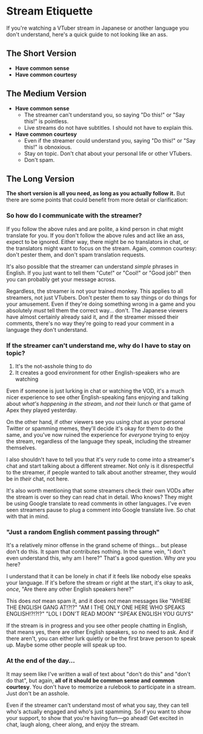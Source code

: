 # Stream Etiquette

If you're watching a VTuber stream in Japanese or another language
you don't understand, here's a quick guide to not looking like an ass.

## The Short Version

* **Have common sense**
* **Have common courtesy**

## The Medium Version

* **Have common sense**
  * The streamer can't understand you, so saying "Do this!" or "Say this!" is pointless.
  * Live streams do not have subtitles. I should not have to explain this.
* **Have common courtesy**
  * Even if the streamer could understand you, saying "Do this!" or "Say this!" is obnoxious.
  * Stay on topic. Don't chat about your personal life or other VTubers.
  * Don't spam.

## The Long Version

**The short version is all you need, as long as you actually follow it.**
But there are some points that could benefit from more detail or clarification:

### So how do I communicate with the streamer?

If you follow the above rules and are polite, a kind person in chat might translate for you.
If you don't follow the above rules and act like an ass, expect to be ignored.
Either way, there might be no translators in chat, or the translators might want to focus on the stream.
Again, common courtesy: don't pester them, and don't spam translation requests.

It's also possible that the streamer can understand *simple* phrases in English.
If you just want to tell them "Cute!" or "Cool!" or "Good job!" then you can probably
get your message across.

Regardless, the streamer is not your trained monkey. This applies to all streamers,
not just VTubers. Don't pester them to say things or do things for your amusement.
Even if they're doing something wrong in a game and you absolutely *must* tell them
the correct way... don't. The Japanese viewers have almost certainly already said it,
and if the streamer missed their comments, there's no way they're going to read
your comment in a language they don't understand.

### If the streamer can't understand me, why do I have to stay on topic?

1. It's the not-asshole thing to do
2. It creates a good environment for other English-speakers who are watching

Even if someone is just lurking in chat or watching the VOD, it's a much nicer experience
to see other English-speaking fans enjoying and talking about *what's happening in the stream*,
and *not* their lunch or that game of Apex they played yesterday.

On the other hand, if other viewers see you using chat as your personal Twitter or spamming memes,
they'll decide it's okay for them to do the same, and you've now ruined the experience for *everyone*
trying to enjoy the stream, regardless of the language they speak, including the streamer themselves.

I also shouldn't have to tell you that it's *very* rude to come into a streamer's chat and
start talking about a different streamer. Not only is it disrespectful to the streamer,
if people wanted to talk about another streamer, they would be in *their* chat, not here.

It's also worth mentioning that some streamers check their own VODs after the stream is
over so they can read chat in detail. Who knows? They might be using Google translate to read
comments in other languages. I've even seen streamers pause to plug a comment into Google translate
live. So chat with that in mind.

### "Just a random English comment passing through"

It's a relatively minor offense in the grand scheme of things... but please don't do this.
It spam that contributes nothing. In the same vein, "I don't even understand this, why am
I here?" That's a good question. Why *are* you here?

I understand that it can be lonely in chat if it feels like nobody else speaks your language.
If it's before the stream or right at the start, it's okay to ask, *once*, "Are there any
other English speakers here?"

This does *not* mean spam it, and it does *not* mean messages like "WHERE THE ENGLISH GANG AT!?!?"
"AM I THE ONLY ONE HERE WHO SPEAKS ENGLISH!?!?!?" "LOL I DON'T READ MOON" "SPEAK ENGLISH YOU GUYS"

If the stream is in progress and you see other people chatting in English, that means yes,
there are other English speakers, so no need to ask. And if there aren't, you can either lurk
quietly or be the first brave person to speak up. Maybe some other people will speak up too.

### At the end of the day...

It may seem like I've written a wall of text about "don't do this" and "don't do that", but again,
**all of it should be common sense and common courtesy**. You don't have to memorize a rulebook
to participate in a stream. Just don't be an asshole.

Even if the streamer can't understand most of what you say, they can tell who's actually engaged
and who's just spamming. So if you want to show your support, to show that you're having fun—go ahead!
Get excited in chat, laugh along, cheer along, and enjoy the stream.